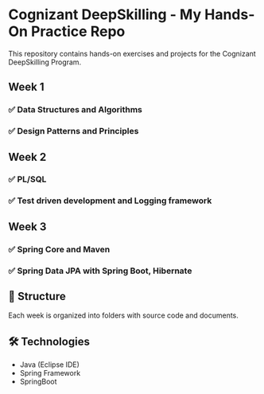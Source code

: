 # Cognizant DeepSkilling - My Hands-On Practice Repo

This repository contains hands-on exercises and projects for the Cognizant DeepSkilling Program.

## Week 1

### ✅ Data Structures and Algorithms
### ✅ Design Patterns and Principles

## Week 2

### ✅ PL/SQL
### ✅ Test driven development and Logging framework

## Week 3

### ✅ Spring Core and Maven
### ✅ Spring Data JPA with Spring Boot, Hibernate


## 📁 Structure
Each week is organized into folders with source code and documents.

## 🛠️ Technologies
- Java (Eclipse IDE)
- Spring Framework
- SpringBoot 
